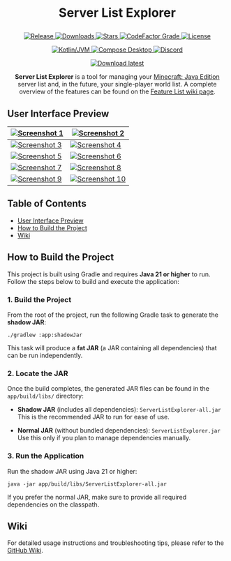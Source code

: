 # <p align="center">Server List Explorer</p>

<p align="center">
  <a href="https://github.com/SpoilerRules/server-list-explorer/releases/latest">
    <img alt="Release" src="https://img.shields.io/github/v/release/SpoilerRules/server-list-explorer?label=release&style=flat-square"/>
  </a>
  <a href="https://github.com/SpoilerRules/server-list-explorer/releases">
    <img alt="Downloads" src="https://img.shields.io/github/downloads/SpoilerRules/server-list-explorer/total?style=flat-square"/>
  </a>
  <a href="https://github.com/SpoilerRules/server-list-explorer/stargazers">
    <img alt="Stars" src="https://img.shields.io/github/stars/SpoilerRules/server-list-explorer?style=flat-square&logo=github"/>
  </a>
  <a href="https://www.codefactor.io/repository/github/SpoilerRules/server-list-explorer">
    <img alt="CodeFactor Grade" src="https://img.shields.io/codefactor/grade/github/SpoilerRules/server-list-explorer?style=flat-square"/>
  </a>
  <a href="https://github.com/SpoilerRules/server-list-explorer/blob/main/LICENSE">
    <img alt="License" src="https://img.shields.io/github/license/SpoilerRules/server-list-explorer?style=flat-square"/>
  </a>
</p>

<p align="center">
  <a href="https://kotlinlang.org">
    <img alt="Kotlin/JVM" src="https://img.shields.io/badge/Kotlin-JVM-007396?style=flat-square&colorA=7F52FF&colorB=007396&logo=kotlin&logoColor=white"/>
  </a>
  <a href="https://jb.gg/cmp">
    <img alt="Compose Desktop" src="https://img.shields.io/badge/Desktop-4CAF50.svg?style=flat&logo=jetpackcompose&logoColor=FFFFFF&labelColor=4CAF50&label=Compose&colorA=4CAF50&colorB=6A1B9A"/>
  </a>
  <a href="https://discord.gg/fVA5Wr6Nns">
    <img alt="Discord" src="https://dcbadge.limes.pink/api/server/https://discord.gg/fVA5Wr6Nns?style=flat-square"/>
  </a>
</p>

<p align="center">
  <a href="https://github.com/SpoilerRules/server-list-explorer/releases/latest">
    <img alt="Download latest" src="https://img.shields.io/badge/Download-Latest%20Release-blue?style=for-the-badge"/>
  </a>
</p>

<p align="center">
  <b>Server List Explorer</b> is a tool for managing
  your <a href="https://www.minecraft.net/">Minecraft: Java Edition</a> server list and, in the future, your single-player world list.
  A complete overview of the features can be found on the
  <a href="https://github.com/SpoilerRules/server-list-explorer/wiki/Feature-List">Feature List wiki page</a>.
</p>

## User Interface Preview

| [![Screenshot 1](https://i.imgur.com/sQzIVyL.png)](https://i.imgur.com/sQzIVyL.png) | [![Screenshot 2](https://i.imgur.com/s3yGMjq.png)](https://i.imgur.com/s3yGMjq.png)  |
|-------------------------------------------------------------------------------------|--------------------------------------------------------------------------------------|
| [![Screenshot 3](https://i.imgur.com/nXdLGW1.png)](https://i.imgur.com/nXdLGW1.png) | [![Screenshot 4](https://i.imgur.com/eMH8Hq6.png)](https://i.imgur.com/eMH8Hq6.png)  |
| [![Screenshot 5](https://i.imgur.com/q3eO9L4.png)](https://i.imgur.com/q3eO9L4.png) | [![Screenshot 6](https://i.imgur.com/AGBC5Js.png)](https://i.imgur.com/AGBC5Js.png)  |
| [![Screenshot 7](https://i.imgur.com/zHec8SU.png)](https://i.imgur.com/zHec8SU.png) | [![Screenshot 8](https://i.imgur.com/KnhzN9P.png)](https://i.imgur.com/KnhzN9P.png)  |
| [![Screenshot 9](https://i.imgur.com/lPcWLLU.png)](https://i.imgur.com/lPcWLLU.png) | [![Screenshot 10](https://i.imgur.com/encWz5c.png)](https://i.imgur.com/encWz5c.png) |

## Table of Contents

- [User Interface Preview](#user-interface-preview)
- [How to Build the Project](#how-to-build-the-project)
- [Wiki](#wiki)

## How to Build the Project

This project is built using Gradle and requires **Java 21 or higher** to run. Follow the steps below to build and execute the application:

### 1. Build the Project

From the root of the project, run the following Gradle task to generate the **shadow JAR**:

```
./gradlew :app:shadowJar
```

This task will produce a **fat JAR** (a JAR containing all dependencies) that can be run independently.

### 2. Locate the JAR

Once the build completes, the generated JAR files can be found in the `app/build/libs/` directory:

- **Shadow JAR** (includes all dependencies):
  `ServerListExplorer-all.jar`
  This is the recommended JAR to run for ease of use.

- **Normal JAR** (without bundled dependencies):
  `ServerListExplorer.jar`
  Use this only if you plan to manage dependencies manually.

### 3. Run the Application

Run the shadow JAR using Java 21 or higher:

```
java -jar app/build/libs/ServerListExplorer-all.jar
```

If you prefer the normal JAR, make sure to provide all required dependencies on the classpath.

## Wiki

For detailed usage instructions and troubleshooting tips, please refer to
the [GitHub Wiki](https://github.com/SpoilerRules/server-list-explorer/wiki).

